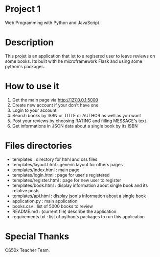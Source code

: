 # Project 1

Web Programming with Python and JavaScript

# Description

This projet is an application that let to a regisered user to leave reviews on some books.
Its built with he microframework Flask and using some python's packages.

# How to use it

1. Get the main page via http://127.0.0.1:5000
2. Create new account if your don't have one
3. Login to your account
4. Search books by ISBN or TITLE or AUTHOR as well as you want
5. Post your reviews by choosing RATING and fiiling MESSAGE's text
6. Get informations in JSON data about a single book by its ISBN

# Files directories

- templates : directory for html and css files
- templates/layout.html : generic layout for others pages
- templates/index.html : main page
- templates/login.html : page for user's registered
- templates/register.html : page for new user to register
- templates/book.html : display information about single book and its relative posts
- templates/api.html : display json's information about a single book
- application.py : main application
- books.csv : list of 5000 books to review
- README.md : (current file) describe the application
- requirements.txt : list of python's packages to run this application

# Special Thanks

CS50x Teacher Team.
